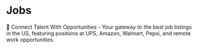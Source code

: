 # Jobs
🚀 Connect Talent With Opportunities - Your gateway to the best job listings in the US, featuring positions at UPS, Amazon, Walmart, Pepsi, and remote work opportunities.
